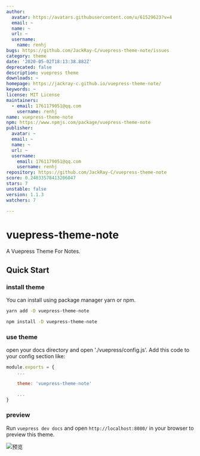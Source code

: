 ```yaml
---
author:
  avatar: https://avatars.githubusercontent.com/u/61529623?v=4
  email: ~
  name: ~
  url: ~
  username:
    name: renhj
bugs: https://github.com/JackRay-C/vuepress-theme-note/issues
category: theme
date: '2020-05-02T18:13:38.882Z'
deprecated: false
description: vuepress theme
downloads: ~
homepage: https://jackray-c.github.io/vuepress-theme-note/
keywords: ~
license: MIT License
maintainers:
  - email: 1761179051@qq.com
    username: renhj
name: vuepress-theme-note
npm: https://www.npmjs.com/package/vuepress-theme-note
publisher:
  avatar: ~
  email: ~
  name: ~
  url: ~
  username:
    email: 1761179051@qq.com
    username: renhj
repository: https://github.com/JackRay-C/vuepress-theme-note
score: 0.24033578413206047
stars: 7
unstable: false
version: 1.1.3
watchers: 7

---
```


# vuepress-theme-note
A Vuepress Theme For Notes.

## Quick Start 

### install theme

You can install using package manager yarn or npm.

```sh
yarn add -D vuepress-theme-note 
```

```sh
npm install -D vuepress-theme-note
```


### use theme


open your docs directory and open './vuepress/config.js'. Add this code to your config section like:

```javascript
module.exports = {
    ...

    theme: 'vuepress-theme-note'

    ...
}
```

### preview

Run `vuepress dev docs` and open `http://localhost:8080/` in your browser to preview this theme.

![预览](https://github.com/JackRay-C/vuepress-theme-note/raw/master/03.png)





